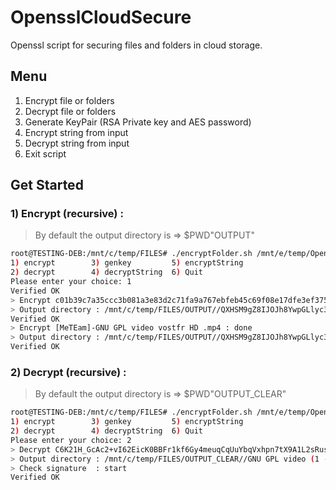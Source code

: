 # OpensslCloudSecure
Openssl script for securing files and folders in cloud storage.


## Menu

1. Encrypt file or folders
2. Decrypt file or folders
3. Generate KeyPair (RSA Private key and AES password)
4. Encrypt string from input
5. Decrypt string from input
6. Exit script

## Get Started 
### 1) Encrypt (recursive) :

> By default the output directory is => $PWD"OUTPUT"

```bash
root@TESTING-DEB:/mnt/c/temp/FILES# ./encryptFolder.sh /mnt/e/temp/OpenSSH/data_PRIV.pem /mnt/e/temp/OpenSSH/key.bin.enc ./Video/
1) encrypt        3) genkey         5) encryptString
2) decrypt        4) decryptString  6) Quit
Please enter your choice: 1
Verified OK
> Encrypt c01b39c7a35ccc3b081a3e83d2c71fa9a767ebfeb45c69f08e17dfe3ef375a7b.txt : done
> Output directory : /mnt/c/temp/FILES/OUTPUT//QXHSM9gZ8IJOJh8YwpGLlyc3sEEYN6TxkR+FgOCzWCU=/
Verified OK
> Encrypt [MeTEam]-GNU GPL video vostfr HD .mp4 : done
> Output directory : /mnt/c/temp/FILES/OUTPUT//QXHSM9gZ8IJOJh8YwpGLlyc3sEEYN6TxkR+FgOCzWCU=/
Verified OK
```

### 2) Decrypt (recursive) :

> By default the output directory is => $PWD"OUTPUT_CLEAR"

```bash
root@TESTING-DEB:/mnt/c/temp/FILES# ./encryptFolder.sh /mnt/e/temp/OpenSSH/data_PRIV.pem /mnt/e/temp/OpenSSH/key.bin.enc ./OUTPUT/
1) encrypt        3) genkey         5) encryptString
2) decrypt        4) decryptString  6) Quit
Please enter your choice: 2
> Decrypt C6K21H_GcAc2+vI62EicK0BBFr1kf6Gy4meuqCqUuYbqVxhpn7tX9A1L2sRusik0jOFpp0664mCLMs478lrlfQ== : done
> Output directory : /mnt/c/temp/FILES/OUTPUT_CLEAR//GNU GPL video (1 - 50)/
> Check signature  : start
Verified OK
```